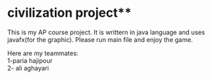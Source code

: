 # civilization project**</br>

This is my AP course project. It is writtern in java language and uses javafx(for the graphic). Please run main file and enjoy the game.

Here are my teammates: </br>
1-paria hajipour </br>
2- ali aghayari </br>

